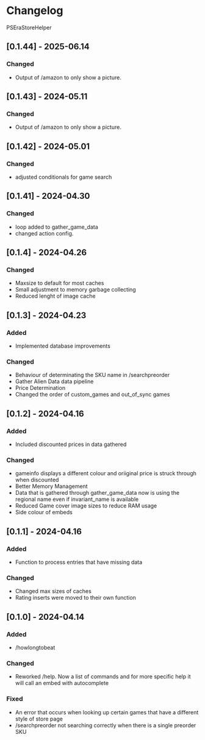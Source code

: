 # Changelog
PSEraStoreHelper

## [0.1.44] - 2025-06.14
### Changed
- Output of /amazon  to only show a picture.

## [0.1.43] - 2024-05.11
### Changed
- Output of /amazon  to only show a picture.

## [0.1.42] - 2024-05.01
### Changed
- adjusted conditionals for game search

## [0.1.41] - 2024-04.30
### Changed
- loop added to gather_game_data
- changed action config.

## [0.1.4] - 2024-04.26
### Changed
- Maxsize to default for most caches
- Small adjustment to memory garbage collecting
- Reduced lenght of image cache


## [0.1.3] - 2024-04.23
### Added
- Implemented database improvements
### Changed
- Behaviour of determinating the SKU name in /searchpreorder
- Gather Alien Data data pipeline
- Price Determination
- Changed the order of custom_games and out_of_sync games

## [0.1.2] - 2024-04.16
### Added
- Included discounted prices in data gathered
### Changed
- gameinfo displays a different colour and oriiginal price is struck through when discounted
- Better Memory Management
- Data that is gathered through gather_game_data now is using the regional name even if invariant_name is available
- Reduced Game cover image sizes to reduce RAM usage
- Side colour of embeds


## [0.1.1] - 2024-04.16
### Added
- Function to process entries that have missing data
### Changed
- Changed max sizes of caches
- Rating inserts were moved to their own function

## [0.1.0] - 2024-04.14
### Added
- /howlongtobeat
### Changed
- Reworked /help. Now a list of commands and for more specific help it will call an embed with autocomplete
### Fixed
- An error that occurs when looking up certain games that have a different style of store page
- /searchpreorder not searching correctly when there is a single preorder SKU
